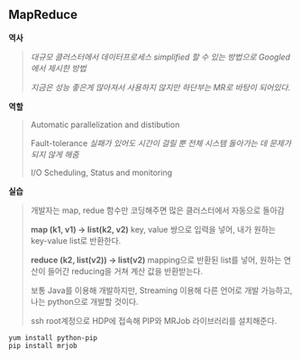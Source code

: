 ## MapReduce
**역사**
> *대규모 클러스터에서 데이터프로세스 simplified 할 수 있는 방법으로 Googled에서 제시한 방법*
> 
> *지금은 성능 좋은게 많아져서 사용하지 않지만 하단부는 MR로 바탕이 되어있다.*

**역할**
> Automatic parallelization and distibution
> 
> Fault-tolerance *실패가 있어도 시간이 걸릴 뿐 전체 시스템 돌아가는 데 문제가 되지 않게 해줌*
> 
> I/O Scheduling, Status and monitoring

**실습**
> 개발자는 map, redue 함수만 코딩해주면 많은 클러스터에서 자동으로 돌아감
> 
> **map (k1, v1) -> list(k2, v2)** key, value 쌍으로 입력을 넣어, 내가 원하는 key-value list로 반환한다.
> 
> **reduce (k2, list(v2)) -> list(v2)** mapping으로 반환된 list를 넣어, 원하는 연산이 들어간 reducing을 거쳐 계산 값을 반환받는다.
> 
> 보통 Java를 이용해 개발하지만, Streaming 이용해 다른 언어로 개발 가능하고, 나는 python으로 개발할 것이다.
> 
> ssh root계정으로 HDP에 접속해 PIP와 MRJob 라이브러리를 설치해준다.
```
yum install python-pip
pip install mrjob
```
